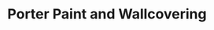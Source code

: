 ---
title: "Porter Paint and Wallcovering"
url: /state-college/porter-paint-and-wallcovering/
shop: Farben
---